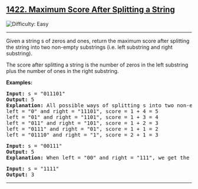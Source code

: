 
<h2><a href="https://leetcode.com/problems/maximum-score-after-splitting-a-string/description/?envType=daily-question&envId=2025-01-01">1422. Maximum Score After Splitting a String
</a></h2> <img src='https://img.shields.io/badge/Difficulty-Easy-brightgreen' alt='Difficulty: Easy' /><hr>

<p>Given a string s of zeros and ones, return the maximum score after splitting the string into two non-empty substrings (i.e. left substring and right substring).</p>
<P>The score after splitting a string is the number of zeros in the left substring plus the number of ones in the right substring.</P>


<b>Examples:</b>

<pre>
<b>Input:</b> s = "011101"
<b>Output:</b> 5
<b>Explanation:</b> All possible ways of splitting s into two non-empty substrings are:
left = "0" and right = "11101", score = 1 + 4 = 5 
left = "01" and right = "1101", score = 1 + 3 = 4 
left = "011" and right = "101", score = 1 + 2 = 3 
left = "0111" and right = "01", score = 1 + 1 = 2 
left = "01110" and right = "1", score = 2 + 1 = 3
</pre>

<pre>
<b>Input:</b> s = "00111"
<b>Output:</b> 5
<b>Explanation:</b> When left = "00" and right = "111", we get the maximum score = 2 + 3 = 5
</pre>

<pre>
<b>Input:</b> s = "1111"
<b>Output:</b> 3
</pre><hr>





